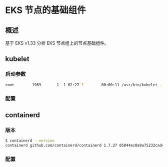 # EKS 节点的基础组件

## 概述

基于 EKS v1.33 分析 EKS 节点组上的节点基础组件。

## kubelet

### 启动参数

```bash
root        1969       1  1 02:27 ?        00:00:11 /usr/bin/kubelet --config-dir=/etc/kubernetes/kubelet/config.json.d --kubeconfig=/var/lib/kubelet/kubeconfig --image-credential-provider-bin-dir=/etc/eks/image-credential-provider --image-credential-provider-config=/etc/eks/image-credential-provider/config.json --node-ip=172.31.12.75 --cloud-provider=external --hostname-override=ip-172-31-12-75.us-east-2.compute.internal --config=/etc/kubernetes/kubelet/config.json --node-labels=eks.amazonaws.com/nodegroup-image=ami-0d39276e3c888c5e5,eks.amazonaws.com/capacityType=ON_DEMAND,eks.amazonaws.com/nodegroup=test
```
### 配置

<Tabs>
  <TabItem value="1" label="kubelet">
    <FileBlock file="vendor/aws/kubelet.service" showLineNumbers title="/etc/systemd/system/kubelet.service" language="systemd" />
  </TabItem>
  <TabItem value="2" label="environment">
    <FileBlock file="vendor/aws/kubelet.env" showLineNumbers title="/etc/eks/kubelet/environment" language="bash" />
  </TabItem>
</Tabs>


## containerd

### 版本

```bash
$ containerd --version
containerd github.com/containerd/containerd 1.7.27 05044ec0a9a75232cad458027ca83437aae3f4da
```

### 配置

<Tabs>
  <TabItem value="1" label="systemd">
    <FileBlock file="vendor/aws/contrainerd.service" title="/usr/lib/systemd/system/containerd.service" language="systemd" showLineNumbers />
  </TabItem>
  <TabItem value="2" label="containerd">
    <FileBlock file="vendor/aws/contrainerd-config.toml" title="/etc/containerd/config.toml" showLineNumbers />
  </TabItem>
</Tabs>

